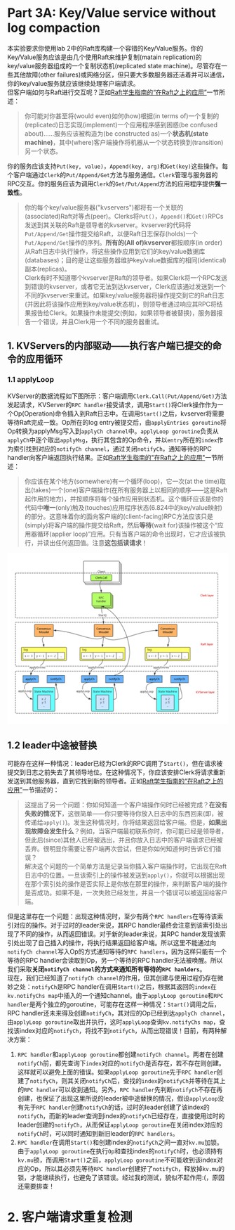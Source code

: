 # Part 3A: Key/Value service without log compaction     
本实验要求你使用lab 2中的Raft库构建一个容错的Key/Value服务。你的Key/Value服务应该是由几个使用Raft来维护复制(matain replication)的key/value服务器组成的一个复制状态机(replicated state machine)。尽管存在一些其他故障(other failures)或网络分区，但只要大多数服务器还活着并可以通信，你的key/value服务就应该继续处理客户端请求。     
但客户端如何与Raft进行交互呢？正如[Raft学生指南的“在Raft之上的应用”](https://thesquareplanet.com/blog/students-guide-to-raft/#applications-on-top-of-raft)一节所述：    
> 你可能对你甚至将(would even)如何(how)根据(in terms of)一个复制的(replicated)日志实现(implement)一个应用程序感到困惑(be confused about)……服务应该被构造为(be constructed as)一个**状态机(state machine)**，其中(where)客户端操作将机器从一个状态转换到(transition)另一个状态。     

你的服务应该支持`Put(key, value)`，`Append(key, arg)`和`Get(key)`这些操作。每个客户端通过`Clerk`的`Put/Append/Get`方法与服务通信。`Clerk`管理与服务器的RPC交互。你的服务应该为调用`Clerk`的`Get/Put/Append`方法的应用程序提供**强一致性**。     
> 你的每个key/value服务器("kvservers")都将有一个关联的(associated)Raft对等点(peer)。Clerks将`Put()`，`Append()`和`Get()`RPCs发送到其关联的Raft是领导者的kvserver。kvserver的代码将`Put/Append/Get`操作提交给Raft，以便Raft日志保存(holds)一个`Put/Append/Get`操作的序列。**所有的(All of)kvserver**都按顺序(in order)从Raft日志中执行操作，将这些操作应用到它们的key/value数据库(databases)；目的是让这些服务器维护key/value数据库的相同(identical)副本(replicas)。     
Clerk有时不知道哪个kvserver是Raft的领导者。如果Clerk将一个RPC发送到错误的kvserver，或者它无法到达kvserver，Clerk应该通过发送到一个不同的kvserver来重试。如果key/value服务器将操作提交到它的Raft日志(并因此将该操作应用到key/value状态机)，则领导者通过响应其RPC将结果报告给Clerk。如果操作未能提交(例如，如果领导者被替换)，服务器报告一个错误，并且Clerk用一个不同的服务器重试。       

## 1. KVServers的内部驱动——执行客户端已提交的命令的应用循环     
### 1.1 applyLoop       
KVServer的数据流程如下图所示：客户端调用`Clerk.Call(Put/Append/Get)`方法发起请求，KVServer的`RPC handler`接受请求，调用`Start()`将Clerk操作作为一个Op(Operation)命令插入到Raft日志中。在调用`Start()`之后，kvserver将需要等待Raft完成一致。Op所在的log entry被提交后，由`applyEntries goroutine`将Op转换为applyMsg写入到`applyCh channel`中。`applyLoop goroutine`负责从`applyCh`中逐个取出`applyMsg`，执行其包含的Op命令，并以`entry`所在的`index`作为索引找到对应的`notifyCh channel`，通过关闭`notifyCh`，通知等待的RPC handler向客户端返回执行结果。正如[Raft学生指南的"在Raft之上的应用"](https://thesquareplanet.com/blog/students-guide-to-raft/#applications-on-top-of-raft)一节所述：      
> 你应该在某个地方(somewhere)有一个循环(loop)，它一次(at the time)取出(takes)一个(one)客户端操作(在所有服务器上以相同的顺序——这是Raft起作用的地方)，并按顺序将每个操作应用到状态机。这个循环应该是你的代码中**唯一**(only)触及(touches)应用程序状态(6.824中的key/value映射)的部分。这意味着你的面向客户端的(client-facing)RPC方法应该只是(simply)将客户端的操作提交给Raft，然后**等待**(wait for)该操作被这个“应用器循环(applier loop)”应用。只有当客户端的命令出现时，它才应该被执行，并读出任何返回值。注意**这包括读请求**！     

![kvserver架构](figures/kvservers%20architecture.png)       
## 1.2 leader中途被替换     
可能存在这样一种情况：leader已经为Clerk的RPC调用了`Start()`，但在请求被提交到日志之前失去了其领导地位。在这种情况下，你应该安排Clerk将请求重新发送到其他服务器，直到它找到新的领导者。正如[Raft学生指南的“在Raft之上的应用”](https://thesquareplanet.com/blog/students-guide-to-raft/#applications-on-top-of-raft)一节描述的：      
> 这提出了另一个问题：你如何知道一个客户端操作何时已经被完成？**在没有失败的情况下**，这很简单——你只要等待你放入日志中的东西回来(即，被传递给`apply()`)。发生这种情况时，你将结果返回给客户端。但是，**如果出现故障会发生什么**？例如，当客户端最初联系你时，你可能已经是领导者，但此后(since)其他人已经被选出，并且你放入日志中的客户端请求已经被丢弃。很明显你需要让客户端再次尝试，但是你如何知道何时告诉它们错误？      
解决这个问题的一个简单方法是记录当你插入客户端操作时，它出现在Raft日志中的位置。一旦该索引上的操作被发送到`apply()`，你就可以根据出现在那个索引处的操作是否实际上是你放在那里的操作，来判断客户端的操作是否成功。如果不是，一次失败已经发生，并且一个错误可以被返回给客户端。       

但是这里存在一个问题：出现这种情况时，至少有两个`RPC handlers`在等待该索引对应的操作。对于过时的leader来说，其RPC handler最终会注意到该索引处出现了不同的操作，从而返回错误。对于新的leader来说，其RPC hander发现该索引处出现了自己插入的操作，将执行结果返回给客户端。所以这里不能通过向`notifyCh channel`写入Op的方式通知等待的`RPC handlers`，因为这样只能有一个等待的RPC handler会读取到Op，另一个等待的RPC handler无法被唤醒。所以我们采取**关闭`notifyCh channel`的方式来通知所有等待的`RPC hanlders`**。     
现在，我们已经知道了`notifyCh channel`的作用，但其创建与使用过程仍存在微妙之处：`notifyCh`是RPC handler在调用`Start()`之后，根据其返回的`index`在`kv.notifyChs map`中插入的一个通知channel。由于`applyLoop goroutine`和`RPC handler`是两个独立的goroutine，可能存在这样一种情况：`Start()`调用之后，RPC handler还未来得及创建`notifyCh`，其对应的Op已经到达`applyCh channel`，由`applyLoop goroutine`取出并执行，这时`applyLoop`查询`kv.notifyChs map`，查找该index对应的`notifyCh`，将找不到`notifyCh`，从而出现错误！目前，有两种解决方案：       
1. `RPC handler`和`applyLoop goroutine`都创建`notifyCh channel`。两者在创建`notifyCh`前，都先查询下`index`对应的`notifyCh`是否存在，若不存在则创建。这样就可以避免上面的错误。如果`applyLoop goroutine`先于`RPC handler`创建了`notifyCh`，则其关闭`notifyCh`后，查找的`index`的`notifyCh`并等待在其上的`RPC handler`可以收到通知。另外，`RPC handler`先判断`notifyCh`不存在再创建，也保证了出现这里所说的leader被中途替换的情况，假设`applyLoop`没有先于`RPC handler`创建`notifyCh`的话，过时的leader创建了该index的`notifyCh`，而新的leader查询到index的`notifyCh`已经存在，直接使用过时的leader创建的`notifyCh`，从而保证`applyLoop goroutine`在关闭index对应的`notifyCh`时，可以同时通知到新旧leader的`RPC handlers`。       
2. `RPC handler`在调用`Start()`和创建index的`notifyCh`之间一直对`kv.mu`加锁。由于`applyLoop goroutine`在执行`Op`和查找index的`notifyCh`时，也必须持有`kv.mu`锁，而调用`Start()`之前，`applyLoop goroutine`不可能收到该index对应的Op，所以其必须先等待`RPC handler`创建好了`notifyCh`，释放掉`kv.mu`的锁，才能继续执行，也避免了该错误。经过我的测试，貌似不起作用:(，原因还需要排查！       

# 2. 客户端请求重复检测     
